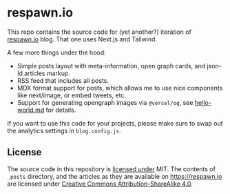 # respawn.io

This repo contains the source code for (yet another?) iteration of
[respawn.io](https://respawn.io) blog. That one uses Next.js and Tailwind.

A few more things under the hood:

- Simple posts layout with meta-information, open graph cards, and json-ld
  articles markup.
- RSS feed that includes all posts.
- MDX format support for posts, which allows me to use nice components like
  next/image, or embed tweets, etc.
- Support for generating opengraph images via `@vercel/og`, see
  [hello-world.md](https://respawn.io/posts/hello-world) for details.

If you want to use this code for your projects, please make sure to swap out the
analytics settings in `blog.config.js`.

## License

The source code in this repository is [licensed under](/LICENSE) MIT. The
contents of `_posts` directory, and the articles as they are available on
https://respawn.io are licensed under
[Creative Commons Attribution-ShareAlike 4.0](https://creativecommons.org/licenses/by-sa/4.0/).
